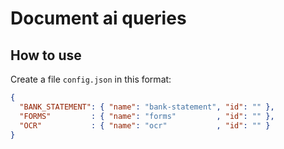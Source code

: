 # Document ai queries

## How to use

Create a file `config.json` in this format:

```json
{
  "BANK_STATEMENT": { "name": "bank-statement", "id": "" },
  "FORMS"         : { "name": "forms"         , "id": "" },
  "OCR"           : { "name": "ocr"           , "id": "" }
}
```
